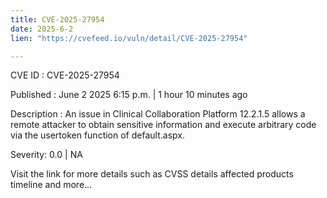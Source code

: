 ```yaml
---
title: CVE-2025-27954
date: 2025-6-2
lien: "https://cvefeed.io/vuln/detail/CVE-2025-27954"

---
```


CVE ID : CVE-2025-27954

Published :  June 2
2025
6:15 p.m. | 1 hour
10 minutes ago

Description : An issue in Clinical Collaboration Platform 12.2.1.5 allows a remote attacker to obtain sensitive information and execute arbitrary code via the usertoken function of default.aspx.

Severity: 0.0 | NA

Visit the link for more details
such as CVSS details
affected products
timeline
and more...
